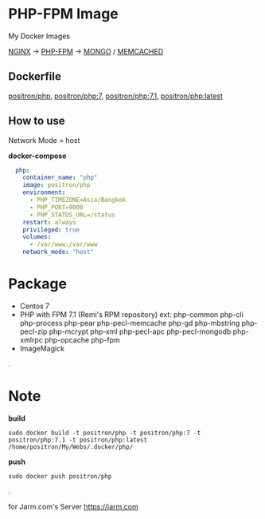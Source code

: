 # PHP-FPM Image
My Docker Images

[NGINX](https://hub.docker.com/r/positron/nginx) -> [PHP-FPM](https://hub.docker.com/r/positron/php) -> [MONGO](https://hub.docker.com/r/positron/mongo) / [MEMCACHED](https://hub.docker.com/r/positron/memcached)

## Dockerfile
[positron/php](https://github.com/positronth/docker-php/blob/master/Dockerfile), [positron/php:7](https://github.com/positronth/docker-php/blob/master/Dockerfile), [positron/php:7.1](https://github.com/positronth/docker-php/blob/master/Dockerfile), [positron/php:latest](https://github.com/positronth/docker-php/blob/master/Dockerfile)

## How to use
Network Mode = host

**docker-compose**
```yaml
  php:
    container_name: "php"
    image: positron/php
    environment:
      - PHP_TIMEZONE=Asia/Bangkok
      - PHP_PORT=9000
      - PHP_STATUS_URL=/status
    restart: always
    privileged: true
    volumes:
      - /var/www:/var/www
    network_mode: "host"
```

# Package
- Centos 7
- PHP with FPM 7.1 (Remi's RPM repository)
ext:  php-common php-cli php-process php-pear php-pecl-memcache php-gd php-mbstring php-pecl-zip php-mcrypt php-xml php-pecl-apc php-pecl-mongodb php-xmlrpc php-opcache php-fpm
-  ImageMagick

.

# Note
**build**
```
sudo docker build -t positron/php -t positron/php:7 -t positron/php:7.1 -t positron/php:latest /home/positron/My/Webs/.docker/php/
```
**push**
```
sudo docker push positron/php
```

.

for Jarm.com's Server
https://jarm.com
